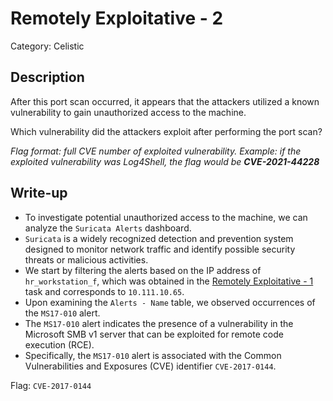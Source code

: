 # Remotely Exploitative - 2
Category: Celistic

## Description
After this port scan occurred, it appears that the attackers utilized a known vulnerability to gain unauthorized access to the machine.

Which vulnerability did the attackers exploit after performing the port scan?

*Flag format: full CVE number of exploited vulnerability. Example: if the exploited vulnerability was Log4Shell, the flag would be **CVE-2021-44228***

## Write-up
- To investigate potential unauthorized access to the machine, we can analyze the `Suricata Alerts` dashboard.
- `Suricata` is a widely recognized detection and prevention system designed to monitor network traffic and identify possible security threats or malicious activities.
- We start by filtering the alerts based on the IP address of `hr_workstation_f`, which was obtained in the [Remotely Exploitative - 1](../celistic-remotely-exploitative-1/README.md) task and corresponds to `10.111.10.65`.
- Upon examining the `Alerts - Name` table, we observed occurrences of the `MS17-010` alert.
- The `MS17-010` alert indicates the presence of a vulnerability in the Microsoft SMB v1 server that can be exploited for remote code execution (RCE).
- Specifically, the `MS17-010` alert is associated with the Common Vulnerabilities and Exposures (CVE) identifier `CVE-2017-0144`.

Flag: `CVE-2017-0144`
